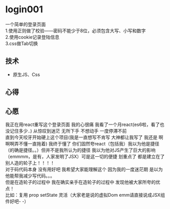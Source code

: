 # login001<br>
 一个简单的登录页面<br>
 1.使用正则做了校验——密码不能少于8位，必须包含大写、小写和数字<br>
 2.使用cookie记录登陆信息<br>
 3.css做Tab切换<br>
## 技术<br>
* 原生JS、Css
## 心得<br>
## 心愿<br>
我正在用react重写这个登录页面 我的心很痛 我看了一个月react(es6啦，看了也没记住多少..) 从惊叹到迷茫 无所下手 不想动手 一度停滞不前<br>
直到今天咬牙开始硬上这个项目(我是一直想写不肯写 大神都让我写了 我还是 啊啊啊弄不懂一直拖着) 我终于懂了 你们固然夸react（包括我）我以为他是捷径（的确是捷径。。）但并不是我所认为的捷径 我以为他对JS产生了巨大的影响（emmmm，是有，人家发明了JSX）可是这一切的便捷 划重点了 都是建立在了别人造的轮子上！！！！<br>
对于码代码本身 没有用好吧 我希望大家能理解这个 因为我的一度迷茫期 是以为他能帮我减少写代码。。。<br>
但是在造轮子的过程中 我在确实亲手在造轮子的过程中 发现他被大家所夸的优点！<br>
比如：复用 prop setState 灵活（大家老是说的虚拟Dom emm请直接说成JSX组件好吧- -）<br>
